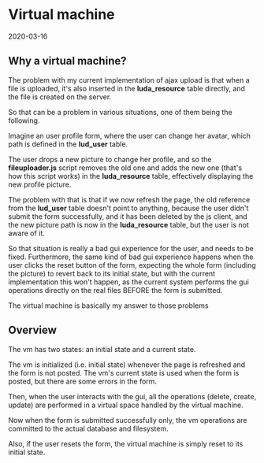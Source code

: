 Virtual machine
==============
2020-03-16





Why a virtual machine?
-------------

The problem with my current implementation of ajax upload is that when a file is uploaded, it's also inserted
in the **luda_resource** table directly, and the file is created on the server.

So that can be a problem in various situations, one of them being the following.

Imagine an user profile form, where the user can change her avatar, which path is defined in the **lud_user** table.

The user drops a new picture to change her profile, and so the **fileuploader.js** script removes the old one and
adds the new one (that's how this script works) in the **luda_resource** table, effectively displaying the 
new profile picture.

The problem with that is that if we now refresh the page, the old reference from the **lud_user** table doesn't point to anything,
because the user didn't submit the form successfully, and it has been deleted by the js client, and the new picture path
is now in the **luda_resource** table, but the user is not aware of it.

So that situation is really a bad gui experience for the user, and needs to be fixed.
Furthermore, the same kind of bad gui experience happens when the user clicks the reset button of the form, 
expecting the whole form (including the picture) to revert back to its initial state, but with the current 
implementation this won't happen, as the current system performs the gui operations directly on the real files BEFORE
the form is submitted.





The virtual machine is basically my answer to those problems


Overview
------------

The vm has two states: an initial state and a current state.

The vm is initialized (i.e. initial state)  whenever the page is refreshed and the form is not posted.
The vm's current state is used when the form is posted, but there are some errors in the form. 


Then, when the user interacts with the gui, all the operations (delete, create, update) are performed in a virtual space handled 
by the virtual machine.

Now when the form is submitted successfully only, the vm operations are committed to the actual database and filesystem.

Also, if the user resets the form, the virtual machine is simply reset to its initial state.

